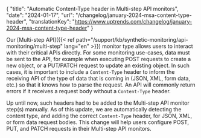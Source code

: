 {
  "title": "Automatic Content-Type header in Multi-step API monitors",
  "date": "2024-01-17",
  "url": "/changelog/january-2024-msa-content-type-header",
  "translationKey": "https://www.uptrends.com/changelog/january-2024-msa-content-type-header"
}

Our [Multi-step API]({{< ref path="/support/kb/synthetic-monitoring/api-monitoring/multi-step" lang="en" >}}) monitor type allows users to interact with their critical APIs directly. For some monitoring use-cases, data must be sent to the API, for example when executing POST requests to create a new object, or a PUT/PATCH request to update an existing object. In such cases, it is important to include a `Content-Type` header to inform the receiving API of the type of data that is coming in (JSON, XML, form data, etc.) so that it knows how to parse the request. An API will commonly return errors if it receives a request body without a `Content-Type` header.

Up until now, such headers had to be added to the Multi-step API monitor step(s) manually. As of this update, we are automatically detecting the content type, and adding the correct `Content-Type` header, for JSON, XML, or form data request bodies. This change will help users configure POST, PUT, and PATCH requests in their Multi-step API monitors. 